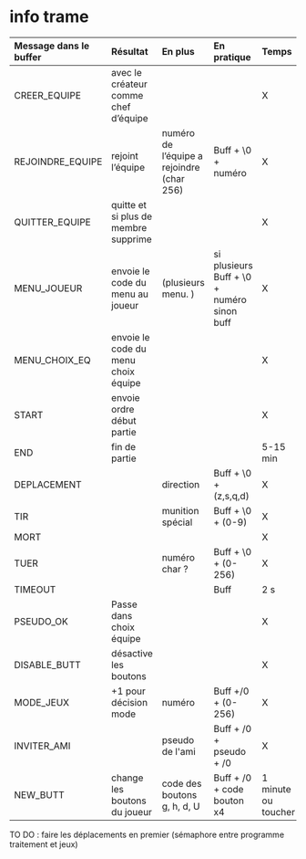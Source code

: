 # info trame

|Message dans le buffer|	Résultat|	En plus	|En pratique	|Temps|
|:---------------------|:---------|:--------|:------------|:----|
|CREER_EQUIPE	|avec le créateur comme chef d’équipe	|	||	X|
|REJOINDRE_EQUIPE	|rejoint l’équipe |	numéro de l’équipe a rejoindre (char 256)|	Buff + \0 + numéro 	|X|
|QUITTER_EQUIPE	|quitte et si plus de membre supprime	|	||	X|
|MENU_JOUEUR	|envoie le code du menu au joueur|	 (plusieurs menu. )	| si plusieurs Buff + \0 + numéro sinon buff|	X|
|MENU_CHOIX_EQ	|envoie le code du menu choix équipe|	|	|	X|
|START	|envoie ordre début partie	| 	|  | 	X|
| END |	fin de partie	|	|	| 5-15 min|
|DEPLACEMENT	||	direction|	Buff + \0 + (z,s,q,d) |	X|
|TIR	|	|munition spécial|	Buff + \0 + (0-9)|	X
|MORT	||||			X|
|TUER||		numéro char ?|Buff + \0 + (0-256)|	X|
|TIMEOUT	||	|Buff |2 s|
|PSEUDO_OK | Passe dans choix équipe |||X|
|DISABLE_BUTT | désactive les boutons | ||X|
|MODE_JEUX|+1 pour décision mode | numéro |Buff +/0 + (0-256)|X|
| INVITER_AMI| |pseudo de l'ami | Buff + /0 + pseudo + /0 | X|
| NEW_BUTT| change les boutons du joueur | code des boutons g, h, d, U| Buff + /0 + code bouton x4 | 1 minute ou toucher |

TO DO :
  faire les déplacements en premier (sémaphore entre programme traitement et jeux)
  

